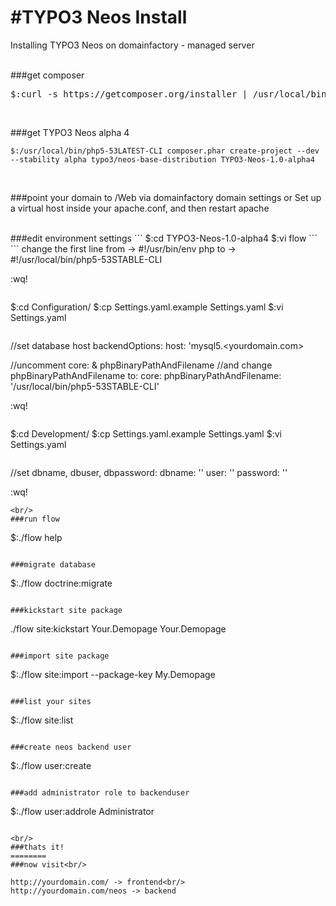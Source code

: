 #TYPO3 Neos Install
====

Installing TYPO3 Neos on domainfactory - managed server

<br/>
###get composer
<pre>$:curl -s https://getcomposer.org/installer | /usr/local/bin/php5-53STABLE-CLI
</pre>

<br/>

###get TYPO3 Neos alpha 4
```
$:/usr/local/bin/php5-53LATEST-CLI composer.phar create-project --dev --stability alpha typo3/neos-base-distribution TYPO3-Neos-1.0-alpha4
```
<br/>

###point your domain to /Web via domainfactory domain settings
or Set up a virtual host inside your apache.conf, and then restart apache

<br/>
###edit environment settings
```
$:cd TYPO3-Neos-1.0-alpha4
$:vi flow
```
```
change the first line from -> #!/usr/bin/env php
to -> #!/usr/local/bin/php5-53STABLE-CLI
    
:wq!
```

```
$:cd Configuration/
$:cp Settings.yaml.example Settings.yaml
$:vi Settings.yaml
```
```
//set database host
backendOptions:
    host: 'mysql5.<yourdomain.com>

//uncomment core: & phpBinaryPathAndFilename
//and change phpBinaryPathAndFilename to: 
core:
    phpBinaryPathAndFilename: '/usr/local/bin/php5-53STABLE-CLI'

:wq!
```

```
$:cd Development/
$:cp Settings.yaml.example Settings.yaml
$:vi Settings.yaml
```
```
//set dbname, dbuser, dbpassword:
dbname: '<dbname>'
user: '<dbuser>'
password: '<password>'

:wq!
```
<br/>
###run flow
```
$:./flow help
```

###migrate database
```
$:./flow doctrine:migrate 
```

###kickstart site package
```
./flow site:kickstart Your.Demopage Your.Demopage    
```

###import site package 
```
$:./flow site:import --package-key My.Demopage 

```

###list your sites
```
$:./flow site:list
```

###create neos backend user
```
$:./flow user:create <username> <password> <firstname> <lastname> 
```

###add administrator role to backenduser
```
$:./flow user:addrole <username> Administrator
```

<br/>
###thats it!
========
###now visit<br/>

http://yourdomain.com/ -> frontend<br/>
http://yourdomain.com/neos -> backend
